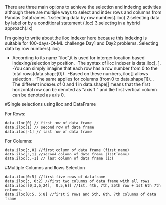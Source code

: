 There are three main options to achieve the selection and indexing activities although there are multiple ways to select and index rows and columns from  Pandas Dataframes.
1.selecting data by row numbers(.iloc)
2.selecting data by label or by a conditional statement (.loc)
3.selecting in a hybrid approach(.ix)  

I’m going to write about the iloc indexer here because this indexing is suitable for 100-days-Of-ML challenge Day1 and Day2 problems. 
Selecting data by row numbers(.iloc)
  - According to its name “iloc”,it is used for interger-location based indexing/selection by position.
  -The syntax of iloc indexer is data.iloc[<row selection>, <column selection>].
  -You can simply imagine that each row has a row number from 0 to the total rows(data.shape[0]) .
  -Based on these numbers, iloc[] allows selection . 
  -The same applies for columns (from 0 to data.shape[1])… The different indexes of 0 and 1 in data.shape[] means that the first horizontal    row can be denoted as “axis 1 ” and the first vertical column can be denoted as axis 0. 
  

  #Single selections using iloc and DataFrame

For  Rows:
   
    data.iloc[0] // first row of data frame 
    data.iloc[1] // second row of data frame 
    data.iloc[-1] // last row of data frame 

For Columns:

    data.iloc[:,0] //first column of data frame (first_name)
    data.iloc[:,1] //second column of data frame (last_name)
    data.iloc[:,-1] // last column of data frame (id)
  
#Multiple Columns and Rows Selection
   
    data.iloc[0:5] //first five rows of dataframe
    data.iloc[:, 0:2] //first two columns of data frame with all rows
    data.iloc[[0,3,6,24], [0,5,6]] //1st, 4th, 7th, 25th row + 1st 6th 7th columns.
    data.iloc[0:5, 5:8] //first 5 rows and 5th, 6th, 7th columns of data frame 


